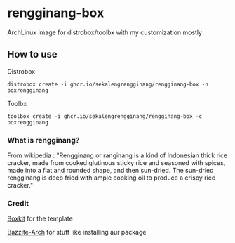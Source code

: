 # rengginang-box
ArchLinux image for distrobox/toolbx with my customization mostly

## How to use
Distrobox

 ```distrobox create -i ghcr.io/sekalengrengginang/rengginang-box -n boxrengginang```

Toolbx

 ```toolbox create -i ghcr.io/sekalengrengginang/rengginang-box -c boxrengginang```

### What is rengginang?
From wikipedia : "Rengginang or ranginang is a kind of Indonesian thick rice cracker, 
made from cooked glutinous sticky rice and seasoned with spices, made into a flat and rounded shape, 
and then sun-dried. The sun-dried rengginang is deep fried with ample cooking oil 
to produce a crispy rice cracker."

### Credit
[Boxkit](https://github.com/ublue-os/boxkit) for the template

[Bazzite-Arch](https://github.com/ublue-os/bazzite-arch) for stuff like installing aur package
